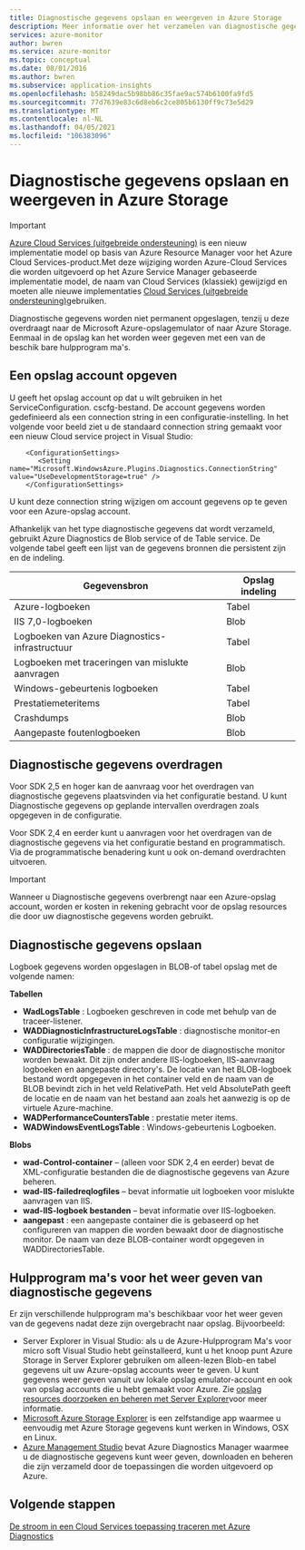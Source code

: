 ```yaml
---
title: Diagnostische gegevens opslaan en weergeven in Azure Storage
description: Meer informatie over het verzamelen van diagnostische gegevens van Azure in een Azure Storage-account, zodat u deze kunt bekijken met een van de beschik bare hulpprogram ma's.
services: azure-monitor
author: bwren
ms.service: azure-monitor
ms.topic: conceptual
ms.date: 08/01/2016
ms.author: bwren
ms.subservice: application-insights
ms.openlocfilehash: b58249dac5b98bb86c35fae9ac574b6100fa9fd5
ms.sourcegitcommit: 77d7639e83c6d8eb6c2ce805b6130ff9c73e5d29
ms.translationtype: MT
ms.contentlocale: nl-NL
ms.lasthandoff: 04/05/2021
ms.locfileid: "106383096"
---
```

# <a name="store-and-view-diagnostic-data-in-azure-storage"></a>Diagnostische gegevens opslaan en weergeven in Azure Storage

> [!IMPORTANT]
> [Azure Cloud Services (uitgebreide ondersteuning)](../cloud-services-extended-support/overview.md) is een nieuw implementatie model op basis van Azure Resource Manager voor het Azure Cloud Services-product.Met deze wijziging worden Azure-Cloud Services die worden uitgevoerd op het Azure Service Manager gebaseerde implementatie model, de naam van Cloud Services (klassiek) gewijzigd en moeten alle nieuwe implementaties [Cloud Services (uitgebreide ondersteuning)](../cloud-services-extended-support/overview.md)gebruiken.

Diagnostische gegevens worden niet permanent opgeslagen, tenzij u deze overdraagt naar de Microsoft Azure-opslagemulator of naar Azure Storage. Eenmaal in de opslag kan het worden weer gegeven met een van de beschik bare hulpprogram ma's.

## <a name="specify-a-storage-account"></a>Een opslag account opgeven
U geeft het opslag account op dat u wilt gebruiken in het ServiceConfiguration. cscfg-bestand. De account gegevens worden gedefinieerd als een connection string in een configuratie-instelling. In het volgende voor beeld ziet u de standaard connection string gemaakt voor een nieuw Cloud service project in Visual Studio:

```
    <ConfigurationSettings>
       <Setting name="Microsoft.WindowsAzure.Plugins.Diagnostics.ConnectionString" value="UseDevelopmentStorage=true" />
    </ConfigurationSettings>
```

U kunt deze connection string wijzigen om account gegevens op te geven voor een Azure-opslag account.

Afhankelijk van het type diagnostische gegevens dat wordt verzameld, gebruikt Azure Diagnostics de Blob service of de Table service. De volgende tabel geeft een lijst van de gegevens bronnen die persistent zijn en de indeling.

| Gegevensbron | Opslag indeling |
| --- | --- |
| Azure-logboeken |Tabel |
| IIS 7,0-logboeken |Blob |
| Logboeken van Azure Diagnostics-infrastructuur |Tabel |
| Logboeken met traceringen van mislukte aanvragen |Blob |
| Windows-gebeurtenis logboeken |Tabel |
| Prestatiemeteritems |Tabel |
| Crashdumps |Blob |
| Aangepaste foutenlogboeken |Blob |

## <a name="transfer-diagnostic-data"></a>Diagnostische gegevens overdragen
Voor SDK 2,5 en hoger kan de aanvraag voor het overdragen van diagnostische gegevens plaatsvinden via het configuratie bestand. U kunt Diagnostische gegevens op geplande intervallen overdragen zoals opgegeven in de configuratie.

Voor SDK 2,4 en eerder kunt u aanvragen voor het overdragen van de diagnostische gegevens via het configuratie bestand en programmatisch. Via de programmatische benadering kunt u ook on-demand overdrachten uitvoeren.

> [!IMPORTANT]
> Wanneer u Diagnostische gegevens overbrengt naar een Azure-opslag account, worden er kosten in rekening gebracht voor de opslag resources die door uw diagnostische gegevens worden gebruikt.
> 
> 

## <a name="store-diagnostic-data"></a>Diagnostische gegevens opslaan
Logboek gegevens worden opgeslagen in BLOB-of tabel opslag met de volgende namen:

**Tabellen**

* **WadLogsTable** : Logboeken geschreven in code met behulp van de traceer-listener.
* **WADDiagnosticInfrastructureLogsTable** : diagnostische monitor-en configuratie wijzigingen.
* **WADDirectoriesTable** : de mappen die door de diagnostische monitor worden bewaakt.  Dit zijn onder andere IIS-logboeken, IIS-aanvraag logboeken en aangepaste directory's.  De locatie van het BLOB-logboek bestand wordt opgegeven in het container veld en de naam van de BLOB bevindt zich in het veld RelativePath.  Het veld AbsolutePath geeft de locatie en de naam van het bestand aan zoals het aanwezig is op de virtuele Azure-machine.
* **WADPerformanceCountersTable** : prestatie meter items.
* **WADWindowsEventLogsTable** : Windows-gebeurtenis Logboeken.

**Blobs**

* **wad-Control-container** – (alleen voor SDK 2,4 en eerder) bevat de XML-configuratie bestanden die de diagnostische gegevens van Azure beheren.
* **wad-IIS-failedreqlogfiles** – bevat informatie uit logboeken voor mislukte aanvragen van IIS.
* **wad-IIS-logboek bestanden** – bevat informatie over IIS-logboeken.
* **aangepast** : een aangepaste container die is gebaseerd op het configureren van mappen die worden bewaakt door de diagnostische monitor.  De naam van deze BLOB-container wordt opgegeven in WADDirectoriesTable.

## <a name="tools-to-view-diagnostic-data"></a>Hulpprogram ma's voor het weer geven van diagnostische gegevens
Er zijn verschillende hulpprogram ma's beschikbaar voor het weer geven van de gegevens nadat deze zijn overgebracht naar opslag. Bijvoorbeeld:

* Server Explorer in Visual Studio: als u de Azure-Hulpprogram Ma's voor micro soft Visual Studio hebt geïnstalleerd, kunt u het knoop punt Azure Storage in Server Explorer gebruiken om alleen-lezen Blob-en tabel gegevens uit uw Azure-opslag accounts weer te geven. U kunt gegevens weer geven vanuit uw lokale opslag emulator-account en ook van opslag accounts die u hebt gemaakt voor Azure. Zie [opslag resources doorzoeken en beheren met Server Explorer](/visualstudio/azure/vs-azure-tools-storage-resources-server-explorer-browse-manage)voor meer informatie.
* [Microsoft Azure Storage Explorer](../vs-azure-tools-storage-manage-with-storage-explorer.md) is een zelfstandige app waarmee u eenvoudig met Azure Storage gegevens kunt werken in Windows, OSX en Linux.
* [Azure Management Studio](https://www.cerebrata.com/products/azure-management-studio/introduction) bevat Azure Diagnostics Manager waarmee u de diagnostische gegevens kunt weer geven, downloaden en beheren die zijn verzameld door de toepassingen die worden uitgevoerd op Azure.

## <a name="next-steps"></a>Volgende stappen
[De stroom in een Cloud Services toepassing traceren met Azure Diagnostics](../cloud-services/cloud-services-dotnet-diagnostics-trace-flow.md)


